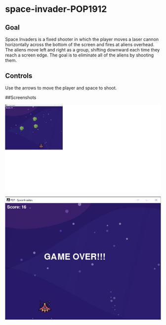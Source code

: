# space-invader-POP1912

## Goal

Space Invaders is a fixed shooter in which the player moves a laser cannon horizontally across the bottom of the screen and fires at aliens overhead. The aliens move left and right as a group, shifting downward each time they reach a screen edge. The goal is to eliminate all of the aliens by shooting them.

## Controls

Use the arrows to move the player and space to shoot.

##Screenshots

![Play Screen](https://raw.githubusercontent.com/POP1912/space-invader-POP1912/main/screenshots/main-screen.png)

![End Screen](https://raw.githubusercontent.com/POP1912/space-invader-POP1912/main/screenshots/game_over.jpg)
